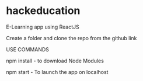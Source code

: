 # hackeducation

E-Learning app using ReactJS

Create a folder and clone the repo from the github link

USE COMMANDS

npm install - to download Node Modules

npm start - To launch the app on localhost
